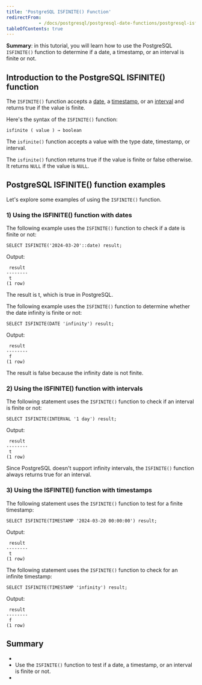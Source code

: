 ```yaml
---
title: 'PostgreSQL ISFINITE() Function'
redirectFrom: 
            - /docs/postgresql/postgresql-date-functions/postgresql-isfinite/
tableOfContents: true
---
```



**Summary**: in this tutorial, you will learn how to use the PostgreSQL `ISFINITE()` function to determine if a date, a timestamp, or an interval is finite or not.





## Introduction to the PostgreSQL ISFINITE() function





The `ISFINITE()` function accepts a [date](/docs/postgresql/postgresql-date/), a [timestamp](https://www.postgresqltutorial.com/postgresql-tutorial/postgresql-timestamp/), or an [interval](https://www.postgresqltutorial.com/postgresql-tutorial/postgresql-interval) and returns true if the value is finite.





Here's the syntax of the `ISFINITE()` function:





```
isfinite ( value ) → boolean
```





The `isfinite()` function accepts a value with the type date, timestamp, or interval.





The `isfinite()` function returns true if the value is finite or false otherwise. It returns `NULL` if the value is `NULL`.





## PostgreSQL ISFINITE() function examples





Let's explore some examples of using the `ISFINITE()` function.





### 1) Using the ISFINITE() function with dates





The following example uses the `ISFINITE()` function to check if a date is finite or not:





```
SELECT ISFINITE('2024-03-20'::date) result;
```





Output:





```
 result
--------
 t
(1 row)
```





The result is t, which is true in PostgreSQL.





The following example uses the `ISFINITE()` function to determine whether the date infinity is finite or not:





```
SELECT ISFINITE(DATE 'infinity') result;
```





Output:





```
 result
--------
 f
(1 row)
```





The result is false because the infinity date is not finite.





### 2) Using the ISFINITE() function with intervals





The following statement uses the `ISFINITE()` function to check if an interval is finite or not:





```
SELECT ISFINITE(INTERVAL '1 day') result;
```





Output:





```
 result
--------
 t
(1 row)
```





Since PostgreSQL doesn't support infinity intervals, the `ISFINITE()` function always returns true for an interval.





### 3) Using the ISFINITE() function with timestamps





The following statement uses the `ISFINITE()` function to test for a finite timestamp:





```
SELECT ISFINITE(TIMESTAMP '2024-03-20 00:00:00') result;
```





Output:





```
 result
--------
 t
(1 row)
```





The following statement uses the `ISFINITE()` function to check for an infinite timestamp:





```
SELECT ISFINITE(TIMESTAMP 'infinity') result;
```





Output:





```
 result
--------
 f
(1 row)
```





## Summary





- 
- Use the `ISFINITE()` function to test if a date, a timestamp, or an interval is finite or not.
- 


